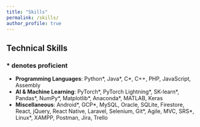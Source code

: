 ```yaml
---
title: "Skills"
permalink: /skills/
author_profile: true
---
```

## Technical Skills
### \* denotes proficient


* <b>Programming Languages</b>: Python\*, Java\*, C\*, C++, PHP, JavaScript, Assembly
* <b>AI & Machine Learning</b>: PyTorch\*, PyTorch Lightning\*, SK-learn\*, Pandas\*, NumPy\*,  Matplotlib\*, Anaconda\*, MATLAB, Keras 
* <b>Miscellaneous</b>: Android\*, GCP\*, MySQL, Oracle, SQLite, Firestore, React, jQuery, React Native, Laravel, Selenium, Git\*, Agile, MVC, SRS\*, Linux\*, XAMPP, Postman, Jira, Trello
 


<!-- 
<b>[MOPO: Model-based Offline Policy Optimization](http://lantaoyu.com/publications/MOPO)</b> <br> 
Tianhe Yu\*, Garrett Thomas\*, <b>Lantao Yu</b>, Stefano Ermon, James Zou, Sergey Levine, Chelsea Finn, Tengyu Ma.
<i>The 34th Conference on Neural Information Processing Systems</i>. <b>NeurIPS 2020</b>.

<b>[A Study of AI Population Dynamics with Million-agent Reinforcement Learning](http://lantaoyu.com/publications/MA)</b><br>
Yaodong Yang\*, <b>Lantao Yu</b>\*, Yiwei Bai\*, Jun Wang, Weinan Zhang, Ying Wen, Yong Yu. <i>The 17th International Conference on Autonomous Agents and Multi-Agent Systems.</i> <b>AAMAS 2018</b>. -->





<!-- [\* denotes equal contribution] -->